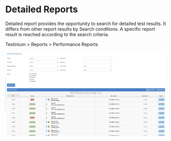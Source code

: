 # Detailed Reports

Detailed report provides the opportunity to search for detailed test results. It differs from other report results by Search conditions. A specific report result is reached according to the search criteria.&#x20;

&#x20;

Testinium > Reports > Performance Reports&#x20;



![](<../../.gitbook/assets/Screen Shot 2021-12-09 at 01.05.12.png>)
